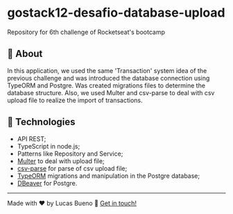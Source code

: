 # gostack12-desafio-database-upload
Repository for 6th challenge of Rocketseat's bootcamp


## :memo: About
In this application, we used the same 'Transaction' system idea of the previous challenge and was introduced the database connection using TypeORM and Postgre. Was created migrations files to determine the database structure. Also, we used Multer and csv-parse to deal with csv upload file to realize the import of transactions.



## :rocket: Technologies
- API REST;
- TypeScript in node.js;
- Patterns like Repository and Service;
- [Multer](https://github.com/expressjs/multer) to deal with upload file;
- [csv-parse](https://www.npmjs.com/package/csv-parse) for parse of csv upload file;
- [TypeORM](https://typeorm.io/#/) migrations and manipulation in the Postgre database;
- [DBeaver](https://dbeaver.io/) for Postgre.

---

Made with ♥ by Lucas Bueno :wave: [Get in touch!](https://www.linkedin.com/in/lucasbbueno)
